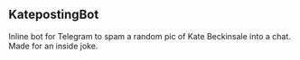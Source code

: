 ## KatepostingBot

Inline bot for Telegram to spam a random pic of Kate Beckinsale into a chat.
Made for an inside joke.